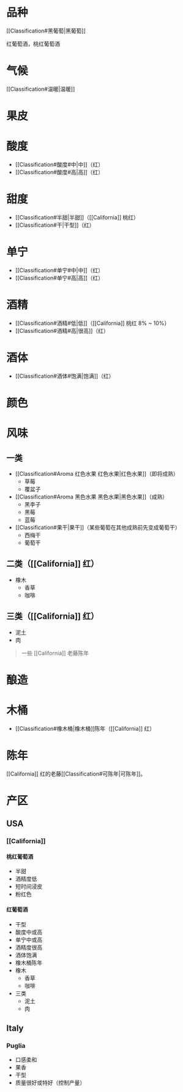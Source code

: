 # 品种

[[Classification#黑葡萄|黑葡萄]]

红葡萄酒，桃红葡萄酒

# 气候

[[Classification#温暖|温暖]]

# 果皮



# 酸度

- [[Classification#酸度#中|中]]（红）
- [[Classification#酸度#高|高]]（红）

# 甜度

- [[Classification#半甜|半甜]]（[[California]] 桃红）
- [[Classification#干|干型]]（红）


# 单宁

- [[Classification#单宁#中|中]]（红）
- [[Classification#单宁#高|高]]（红）

# 酒精

- [[Classification#酒精#低|低]]（[[California]] 桃红 8% ~ 10%）
- [[Classification#酒精#高|很高]]（红）

# 酒体

- [[Classification#酒体#饱满|饱满]]（红）

# 颜色



# 风味

## 一类

- [[Classification#Aroma 红色水果 红色水果|红色水果]]（即将成熟）
	- 草莓
	- 覆盆子
- [[Classification#Aroma 黑色水果 黑色水果|黑色水果]]（成熟）
	- 黑李子
	- 黑莓
	- 蓝莓
- [[Classification#果干|果干]]（某些葡萄在其他成熟前先变成葡萄干）
	- 西梅干
	- 葡萄干

## 二类（[[California]] 红）

- 橡木
	- 香草
	- 咖啡

## 三类（[[California]] 红）

- 泥土
- 肉

> 一些 [[California]] 老藤陈年 

# 酿造


# 木桶

- [[Classification#橡木桶|橡木桶]]陈年（[[California]] 红）

# 陈年

[[California]] 红的老藤[[Classification#可陈年|可陈年]]。

# 产区

## USA

### [[California]]

#### 桃红葡萄酒

- 半甜
- 酒精度低
- 短时间浸皮
- 粉红色

#### 红葡萄酒

- 干型
- 酸度中或高
- 单宁中或高
- 酒精度很高
- 酒体饱满
- 橡木桶陈年
- 橡木
	- 香草
	- 咖啡
- 三类
	- 泥土
	- 肉

## Italy

### Puglia

- 口感柔和
- 果香
- 干型
- 质量很好或特好（控制产量）



